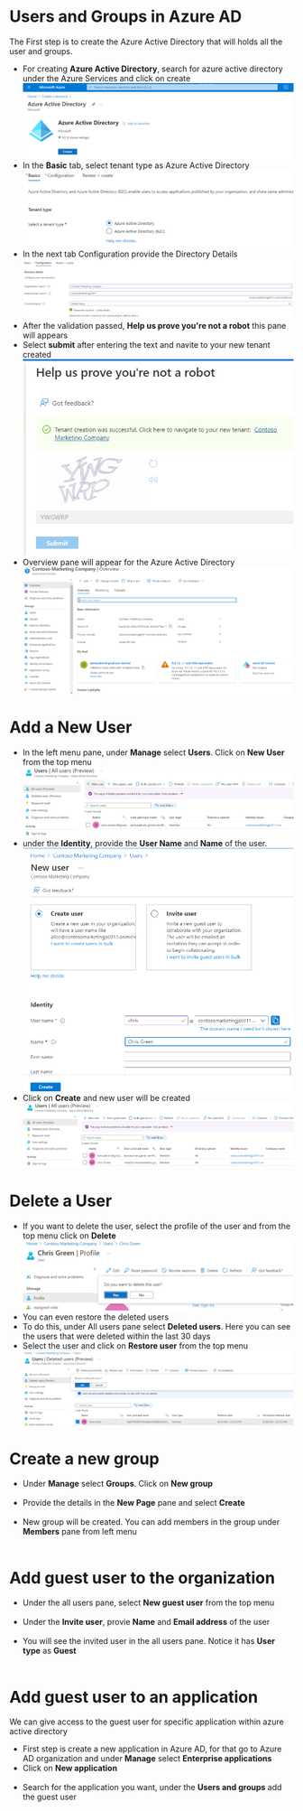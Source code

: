 # Users and Groups in Azure AD

The First step is to create the Azure Active Directory that will holds all the user and groups.

<ul>
  
  <li>For creating <b>Azure Active Directory</b>, search for azure active directory under the Azure Services and click on create</li>
  <img src="Images/AAD.png">
  
  <li>In the <b>Basic</b> tab, select tenant type as Azure Active Directory</li>
  <img src="Images/AAD_Basic.png">
  
  <li>In the next tab Configuration provide the Directory Details</li>
  <img src="Images/AAD_configuration.png">
  
  <li>After the validation passed, <b>Help us prove you're not a robot</b> this pane will appears</li>
  <li>Select <b>submit</b> after entering the text and navite to your new tenant created</li>
  
  <img src="Images/AAD_NotRobot.png">
  
  <li>Overview pane will appear for the Azure Active Directory</li>
  <img src="Images/AAD_Overview.png">
</ul>

# Add a New User
  
<ul>
  
  <li>In the left menu pane, under <b>Manage</b> select <b>Users</b>. Click on <b>New User</b> from the top menu</li>
  <img src="Images/NewUser.png">
  
  <li>under the <b>Identity</b>, provide the <b>User Name</b> and <b>Name</b> of the user.</li>
  <img src="Images/NewUserCreate.png">
  
  <li>Click on <b>Create</b> and new user will be created</li>
  <img src="Images/NewUserCreated.png">
</ul>

# Delete a User
<ul>
  
  <li>If you want to delete the user, select the  profile of the user and from the top menu click on <b>Delete</b></li>
  <img src="Images/UserDelete.png">
  
  <li>You can even restore the deleted users</li>
  
  <li>To do this, under All users pane select <b>Deleted users</b>. Here you can see the users that were deleted within the last 30 days</li>
  
  <li>Select the user and click on <b>Restore user</b> from the top menu</li>
  <img src="Images/RestoreDeleteUser.png">
</ul>

# Create a new group

<ul>
  
  <li>Under <b>Manage</b> select <b>Groups</b>. Click on <b>New group</b></li>
  <img src="">
  
  <li>Provide the details in the <b>New Page</b> pane and select <b>Create</b></li>
  <img src="">
  
  <li>New group will be created. You can add members in the group under <b>Members</b> pane from left menu</li>
  <img src="">
</ul>

# Add guest user to the organization

<ul>
  <li>Under the all users pane, select <b>New guest user</b> from the top menu</li>
  <img src="">
  
  <li>Under the <b>Invite user</b>, provie <b>Name</b> and <b>Email address</b> of the user</li>
  <img src="">
  
  <li>You will see the invited user in the all users pane. Notice it has <b>User type</b> as <b>Guest</b></li>
  <img src="">
  
</ul>

# Add guest user to an application

We can give access to the guest user for specific application within azure active directory

<ul>
  
  <li>First step is create a new application in Azure AD, for that go to Azure AD organization and under <b>Manage</b> select <b>Enterprise applications</b></li>
  
  <li>Click on <b>New application</b></li>
  <img src="">
  
  <li>Search for the application you want, under the <b>Users and groups</b> add the guest user</li>
  <img src="">
</ul>
